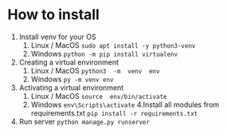# How to install
1. Install venv for your OS
	1. Linux / MacOS
 ```sudo apt install -y python3-venv```
	 2. Windows
 ```python -m pip install virtualenv```
2. Creating a virtual environment
	1. Linux / MacOS
 ```python3  -m  venv  env```
	 2. Windows
 ```py -m venv env```
3. Activating a virtual environment
	 1. Linux / MacOS
 ```source  env/bin/activate```
	 2. Windows
 ```env\Scripts\activate```
 4.Install all modules from requirements.txt
 ```pip install -r requirements.txt```
4. Run server
 ```python manage.py runserver```
